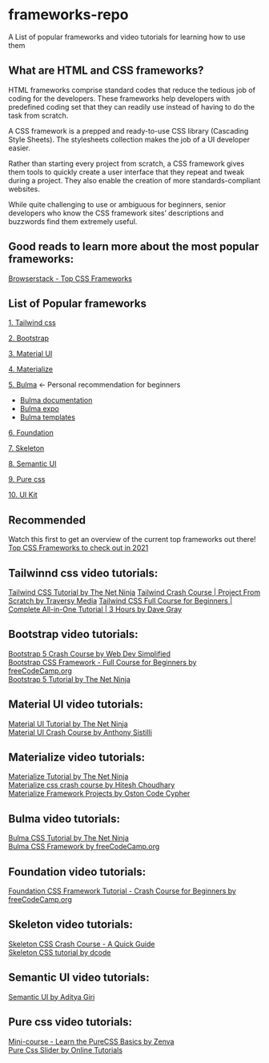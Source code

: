 # frameworks-repo
A List of popular frameworks and video tutorials for learning how to use them

## What are HTML and CSS frameworks?
HTML frameworks comprise standard codes that reduce the tedious job of coding for the developers. These frameworks help developers with predefined coding set that they can readily use instead of having to do the task from scratch.  

A CSS framework is a prepped and ready-to-use CSS library (Cascading Style Sheets). The stylesheets collection makes the job of a UI developer easier.  

Rather than starting every project from scratch, a CSS framework gives them tools to quickly create a user interface that they repeat and tweak during a project. They also enable the creation of more standards-compliant websites.   

While quite challenging to use or ambiguous for beginners, senior developers who know the CSS framework sites’ descriptions and buzzwords find them extremely useful.  

## Good reads to learn more about the most popular frameworks:  
[Browserstack - Top CSS Frameworks](https://www.browserstack.com/guide/top-css-frameworks)  


## List of Popular frameworks

[1. Tailwind css](https://tailwindcss.com/)  

[2. Bootstrap](https://getbootstrap.com/)  

[3. Material UI](https://mui.com/)  

[4. Materialize](https://materializecss.com/)  

[5. Bulma](https://bulma.io/)  <- Personal recommendation for beginners
+ [Bulma documentation](https://bulma.io/documentation/)    
+ [Bulma expo](https://bulma.io/expo/)  
+ [Bulma templates](https://bulmatemplates.github.io/bulma-templates/)  

[6. Foundation](https://get.foundation/)  

[7. Skeleton](http://getskeleton.com/)  

[8. Semantic UI](https://semantic-ui.com/)  

[9. Pure css](https://purecss.io/)  

[10. UI Kit](https://getuikit.com/)  

## Recommended
Watch this first to get an overview of the current top frameworks out there!
[Top CSS Frameworks to check out in 2021](https://youtu.be/N6SXu86bJ6I)  

## Tailwinnd css video tutorials:  
[Tailwind CSS Tutorial by The Net Ninja](https://youtube.com/playlist?list=PL4cUxeGkcC9gpXORlEHjc5bgnIi5HEGhw)
[Tailwind Crash Course | Project From Scratch by Traversy Media](https://youtu.be/dFgzHOX84xQ)
[Tailwind CSS Full Course for Beginners | Complete All-in-One Tutorial | 3 Hours by Dave Gray](https://youtu.be/lCxcTsOHrjo)  

## Bootstrap video tutorials:  
[Bootstrap 5 Crash Course by Web Dev Simplified](https://youtu.be/Jyvffr3aCp0)  
[Bootstrap CSS Framework - Full Course for Beginners by freeCodeCamp.org](https://youtu.be/-qfEOE4vtxE)  
[Bootstrap 5 Tutorial by The Net Ninja](https://youtube.com/playlist?list=PL4cUxeGkcC9joIM91nLzd_qaH_AimmdAR)  

## Material UI video tutorials:  
[Material UI Tutorial by The Net Ninja](https://youtube.com/playlist?list=PL4cUxeGkcC9gjxLvV4VEkZ6H6H4yWuS58)  
[Material UI Crash Course by Anthony Sistilli](https://youtu.be/_W3uuxDnySQ)  

## Materialize video tutorials:  
[Materialize Tutorial by The Net Ninja](https://youtube.com/playlist?list=PL4cUxeGkcC9gGrbtvASEZSlFEYBnPkmff)  
[Materialize css crash course by Hitesh Choudhary](https://youtube.com/playlist?list=PLRAV69dS1uWQMe-An4FwXoPAV7JLXBXmd)  
[Materialize Framework Projects by Oston Code Cypher](https://youtube.com/playlist?list=PLtdjDPuJNualRrb5yftaiiV163yzmNvrh)  

## Bulma video tutorials:  
[Bulma CSS Tutorial by The Net Ninja](https://youtube.com/playlist?list=PL4cUxeGkcC9iXItWKbaQxcyDT1u6E7a8a)  
[Bulma CSS Framework by freeCodeCamp.org](https://youtu.be/LBzZLzu2GKo)  

## Foundation video tutorials:  
[Foundation CSS Framework Tutorial - Crash Course for Beginners by freeCodeCamp.org](https://youtu.be/_drzb7j9Bg4)  

## Skeleton video tutorials:  
[Skeleton CSS Crash Course - A Quick Guide](https://youtu.be/KLQx2zLLVtE)  
[Skeleton CSS tutorial by dcode](https://youtube.com/playlist?list=PLVvjrrRCBy2LucxKovfKWrfuFYDhN4cw6)  

## Semantic UI video tutorials:  
[Semantic UI by Aditya Giri](https://youtube.com/playlist?list=PLpmFs3uMar_GPduK_EOcR3f-JajXDeayG)  

## Pure css video tutorials:  
[Mini-course - Learn the PureCSS Basics by Zenva](https://youtu.be/sC7LvdEVSuA)  
[Pure Css Slider by Online Tutorials](https://youtube.com/playlist?list=PL5e68lK9hEzfTVV5L4q-tf3OhJ6vDtZ6a)  

